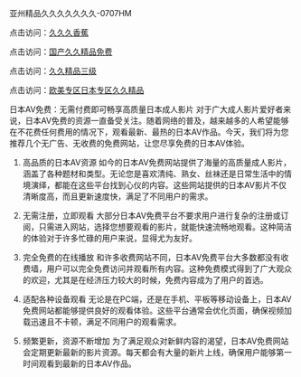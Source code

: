 亚州精品久久久久久久久-0707HM

点击访问：<a href="https://fdhf-454.pages.dev/">久久久香蕉</a>

点击访问：<a href="https://tfda.pages.dev/">国产久久精品免费</a>

点击访问：<a href="https://rtj-3zo.pages.dev/">久久精品三级</a>

点击访问：<a href="https://vassv.pages.dev/">欧美专区日本专区久久精品</a>

日本AV免费：无需付费即可畅享高质量日本成人影片
对于广大成人影片爱好者来说，日本AV免费的资源一直备受关注。随着网络的普及，越来越多的人希望能够在不花费任何费用的情况下，观看最新、最热的日本AV作品。今天，我们将为您推荐几个无广告、无收费的免费网站，让您尽享免费的日本AV体验。

1. 高品质的日本AV资源
如今的日本AV免费网站提供了海量的高质量成人影片，涵盖了各种题材和类型。无论您是喜欢清纯、熟女、丝袜还是日常生活中的情境演绎，都能在这些平台找到心仪的内容。这些网站提供的日本AV影片不仅清晰度高，而且更新速度快，满足了不同用户的需求。

2. 无需注册，立即观看
大部分日本AV免费平台不要求用户进行复杂的注册或订阅，只需进入网站，选择您想要观看的影片，就能快速流畅地观看。这种简洁的体验对于许多忙碌的用户来说，显得尤为友好。

3. 完全免费的在线播放
和许多收费网站不同，日本AV免费平台大多数都没有收费墙，用户可以完全免费访问并观看所有内容。这种免费模式得到了广大观众的欢迎，尤其是在经济压力较大的时候，免费内容成为了用户的首选。

4. 适配各种设备观看
无论是在PC端，还是在手机、平板等移动设备上，日本AV免费网站都能够提供良好的观看体验。这些平台通常会优化页面，确保视频加载迅速且不卡顿，满足不同用户的观看需求。

5. 频繁更新，资源不断增加
为了满足观众对新鲜内容的渴望，日本AV免费网站会定期更新最新的影片资源。每天都会有大量的新片上线，确保用户能够第一时间观看到最新的日本AV作品。





<span style="display:none;">[Canonical link](https://github.com/dcx1224/6557 ）</span>
